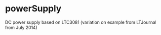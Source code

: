 # powerSupply
DC power supply based on LTC3081 (variation on example from LTJournal from July 2014)
